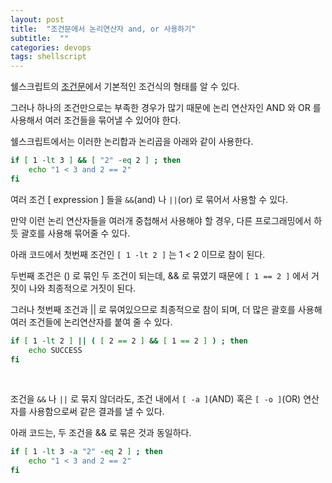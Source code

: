 ```yaml
---
layout: post
title:  "조건문에서 논리연산자 and, or 사용하기"
subtitle:  ""
categories: devops
tags: shellscript
---
```


쉘스크립트의 [조건문](https://bconfiden2.github.io/study/2021/08/11/ss-ifstate/)에서 기본적인 조건식의 형태를 알 수 있다.

그러나 하나의 조건만으로는 부족한 경우가 많기 때문에 논리 연산자인 AND 와 OR 를 사용해서 여러 조건들을 묶어낼 수 있어야 한다.

쉘스크립트에서는 이러한 논리합과 논리곱을 아래와 같이 사용한다.
```bash
if [ 1 -lt 3 ] && [ "2" -eq 2 ] ; then
    echo "1 < 3 and 2 == 2"
fi
```

여러 조건 [ expression ] 들을 ```&&```(and) 나 ```||```(or) 로 묶어서 사용할 수 있다.

만약 이런 논리 연산자들을 여러개 중첩해서 사용해야 할 경우, 다른 프로그래밍에서 하듯 괄호를 사용해 묶어줄 수 있다.

아래 코드에서 첫번째 조건인 ```[ 1 -lt 2 ]``` 는 1 < 2 이므로 참이 된다.

두번째 조건은 () 로 묶인 두 조건이 되는데, && 로 묶였기 때문에 ```[ 1 == 2 ]``` 에서 거짓이 나와 최종적으로 거짓이 된다.

그러나 첫번째 조건과 || 로 묶여있으므로 최종적으로 참이 되며, 더 많은 괄호를 사용해 여러 조건들에 논리연산자를 붙여 줄 수 있다.
```bash
if [ 1 -lt 2 ] || ( [ 2 == 2 ] && [ 1 == 2 ] ) ; then
    echo SUCCESS
fi
```

<br>

조건을 ```&&``` 나 ```||``` 로 묶지 않더라도, 조건 내에서 ```[ -a ]```(AND) 혹은 ```[ -o ]```(OR) 연산자를 사용함으로써 같은 결과를 낼 수 있다.

아래 코드는, 두 조건을 && 로 묶은 것과 동일하다.
```bash
if [ 1 -lt 3 -a "2" -eq 2 ] ; then
    echo "1 < 3 and 2 == 2"
fi
```